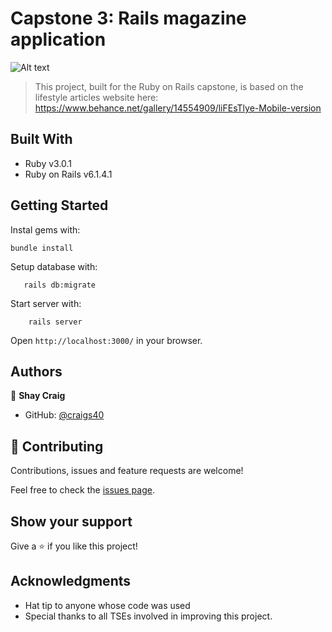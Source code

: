 # Capstone 3: Rails magazine application

![Alt text](/app/assets/images/capp3.PNG)

> This project, built for the Ruby on Rails capstone, is based on the lifestyle articles website here: https://www.behance.net/gallery/14554909/liFEsTlye-Mobile-version

## Built With

- Ruby v3.0.1
- Ruby on Rails v6.1.4.1


## Getting Started

Instal gems with:

```
bundle install
```

Setup database with:

```
   rails db:migrate
```

Start server with:

```
    rails server
```

Open `http://localhost:3000/` in your browser.


## Authors

👤 **Shay Craig**

- GitHub: [@craigs40](https://github.com/craigs40)

## 🤝 Contributing

Contributions, issues and feature requests are welcome!

Feel free to check the [issues page](issues/).

## Show your support

Give a ⭐️ if you like this project!

## Acknowledgments

- Hat tip to anyone whose code was used
- Special thanks to all TSEs involved in improving this project.
